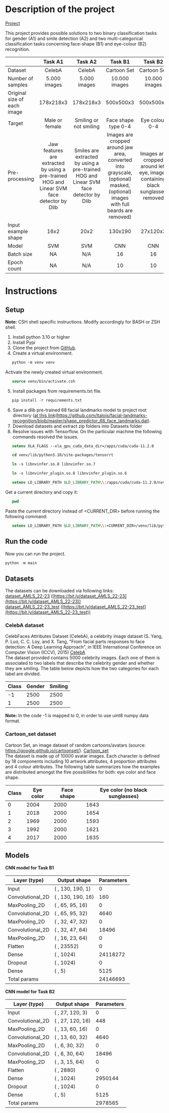 # Description of the project

[Project](https://github.com/StAandrew/AMLS_assignment22_23)

This project provides possible solutions to two binary classification tasks for gender (A1) and smile detection (A2) and two multi-categorical classification tasks concerning face-shape (B1) and eye-colour (B2) recognition. 

|                                       |                                   Task A1                                                  |                                            Task A2                                      |                                        Task B1                                                                                   |                                     Task B2                                    |
| ------------------------------------- | :----------------------------------------------------------------------------------------: | :-------------------------------------------------------------------------------------: | :------------------------------------------------------------------------------------------------------------------------------: | :----------------------------------------------------------------------------: |
| Dataset                               |                    CelebA                                                                  |                                                 CelebA                                  |           Cartoon Set                                                                                                            |                                     Cartoon Set                                |
| Number of samples                     |                 5.000 images                                                               |                                              5.000 images                               |          10.000 images                                                                                                           |                                    10.000 images                               |
| Original size of each image           |                  178x218x3                                                                 |                                               178x218x3                                 |            500x500x3                                                                                                             |                                      500x500x3                                 |
| Target                                |                      Male or female                                                        |                     Smiling or not smiling                                              |             Face shape type 0-4                                                                                                  |                                 Eye colour 0-4                                 |
| Pre-processing                        | Jaw features are extracted by using a pre-trained HOG and Linear SVM face detector by Dlib |   Smiles are extracted by using a pre-trained HOG and Linear SVM face detector by Dlib  | Images are cropped around jaw area, converted into grayscale, (optional) masked, (optional) images with full beards are removed) | Images are cropped around left eye, images containing black sunglasses removed |
| Input example shape                   |                    16x2                                                                    |                                                 20x2                                    |            130x190                                                                                                               |                                      27x120x3                                  |
| Model                                 |                     SVM                                                                    |                                                  SVM                                    |               CNN                                                                                                                |                                        CNN                                     |
| Batch size                            |                      NA                                                                    |                                                  N/A                                    |                16                                                                                                                |                                          16                                    |
| Epoch count                           |                      NA                                                                    |                                                  N/A                                    |                10                                                                                                                |                                         10                                     |


# Instructions

## Setup
**Note:** CSH shell specific instructions. Modify accordingly for BASH or ZSH shell.
1. Install python 3.10 or higher  
2. Install Pypi 
3. Clone the project from [GitHub](https://github.com/StAandrew/AMLS_assignment22_23).
4. Create a virtual environment.
```csh
   python -m venv venv
   ```
   Activate the newly created virtual environment.
```csh
   source venv/bin/activate.csh
   ```
5. Install packages from requirements.txt file. 
```python
   pip install -r requirements.txt
   ```
6. Save a dlib pre-trained 68 facial landmarks model to project root directory ([at this link]([https://github.com/italojs/facial-landmarks-recognition/blob/master/shape_predictor_68_face_landmarks.dat])(https://github.com/italojs/facial-landmarks-recognition/blob/master/shape_predictor_68_face_landmarks.dat).
7. Download datasets and extract zip folders into Datasets folder
8. Resolve issues with Tensorflow. On the particular machine the following commands resolved the issues.
```csh
   setenv XLA_FLAGS --xla_gpu_cuda_data_dir=/apps/cuda/cuda-11.2.0
   ```
```csh
   cd venv/lib/python3.10/site-packages/tensorrt
   ```
```csh
   ln -s libnvinfer.so.8 libnvinfer.so.7
   ```
```csh
   ln -s libnvinfer_plugin.so.8 libnvinfer_plugin.so.6
   ```
```csh
   setenv LD_LIBRARY_PATH $LD_LIBRARY_PATH\\:/apps/cuda/cuda-11.2.0/nvvm/libdevice
   ```
   Get a current directory and copy it:
```csh
   pwd
   ```
   Paste the current directory instead of \<CURRENT_DIR\> before running the following command:
```csh
   setenv LD_LIBRARY_PATH $LD_LIBRARY_PATH\\:<CURRENT_DIR>/venv/lib/python3.10/site-packages/tensorrt
   ```
   
## Run the code

Now you can run the project.
```python
python -m main
```

## Datasets

The datasets can be downloaded via following links:  
[dataset_AMLS_22-23](https://bit.ly/dataset_AMLS_22-23) ([https://bit.ly/dataset_AMLS_22-23](https://bit.ly/dataset_AMLS_22-23))  
[dataset_AMLS_22-23_test](https://bit.ly/dataset_AMLS_22-23_test) ([https://bit.ly/dataset_AMLS_22-23_test](https://bit.ly/dataset_AMLS_22-23_test))  

### CelebA dataset
CelebFaces Attributes Dataset (CelebA), a celebrity image dataset (S. Yang, P. Luo, C. C. Loy, and X. Tang, "From facial parts responses to face detection: A Deep Learning Approach", in IEEE International Conference on Computer Vision (ICCV), 2015) [CelebA](http://mmlab.ie.cuhk.edu.hk/projects/CelebA.html)  
The dataset provided contains 5000 celebrity images. Each one of them is associated to two labels that describe the celebrity gender and whether they are smiling. The table below depicts how the two categories for each label are divided.

| Class | Gender | Smiling |
| ----- | ------ | ------- |
| -1    | 2500   | 2500    |
| 1     | 2500   | 2500    |

**Note:** In the code -1 is mapped to 0, in order to use uint8 numpy data format.

### Cartoon_set dataset
Cartoon Set, an image dataset of random cartoons/avatars (source: https://google.github.io/cartoonset/). [Cartoon_set](https://google.github.io/cartoonset/download.html)  
The dataset is made up of 10000 avatar images. Each character is defined by 18 components including 10 artwork attributes, 4 proportion attributes and 4 colour attributes. The following table summarizes how the examples are distributed amongst the five possibilities for both: eye color and face shape.

| Class | Eye color | Face shape | Eye color (no black sunglasses) |
| ----- | --------- | ---------- | ------------------------------- |
| 0     | 2004      | 2000       | 1643                            |
| 1     | 2018      | 2000       | 1654                            |
| 2     | 1969      | 2000       | 1593                            |
| 3     | 1992      | 2000       | 1621                            |
| 4     | 2017      | 2000       | 1635                            |


## Models



**CNN model for Task B1**

| Layer (type)       | Output shape    | Parameters  |
| ------------------ | --------------- | ----------- |
| Input              | ( , 130, 190, 1) | 0          |
| Convolutional_2D   | ( , 130, 190, 16)| 160        |
| MaxPooling_2D      | ( , 65, 95, 16)  | 0          |
| Convolutional_2D   | ( , 65, 95, 32)  | 4640       |
| MaxPooling_2D      | ( , 32, 47, 32)  | 0          |
| Convolutional_2D   | ( , 32, 47, 64)  | 18496      |
| MaxPooling_2D      | ( , 16, 23, 64)  | 0          |
| Flatten            | ( , 23552)       | 0          |
| Dense              | ( , 1024)        | 24118272   |
| Dropout            | ( , 1024)        | 0          |
| Dense              | ( , 5)           | 5125       |
| Total params       |                  | 24146693   |

**CNN model for Task B2**

| Layer (type)       | Output shape      | Parameters |
| ------------------ | ----------------- | ---------- |
| Input              | ( , 27, 120, 3)   | 0          |
| Convolutional_2D   | ( , 27, 120, 16)  | 448        |
| MaxPooling_2D      | ( , 13, 60, 16)   | 0          |
| Convolutional_2D   | ( , 13, 60, 32)   | 4640       |
| MaxPooling_2D      | ( , 6, 30, 32)    | 0          |
| Convolutional_2D   | ( , 6, 30, 64)    | 18496      |
| MaxPooling_2D      | ( , 3, 15, 64)    | 0          |
| Flatten            | ( , 2880)         | 0          |
| Dense              | ( , 1024)         | 2950144    |
| Dropout            | ( , 1024)         | 0          |
| Dense              | ( , 5)            | 5125       |
| Total params       |                   | 2978565    |

